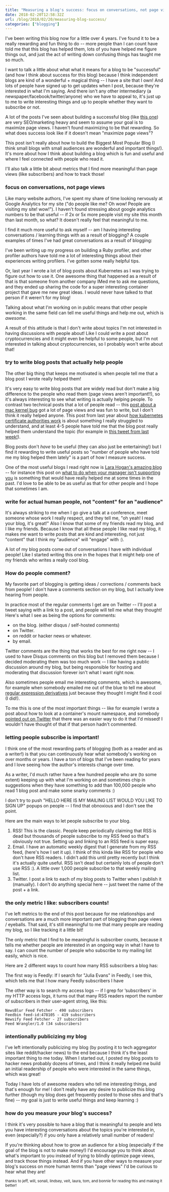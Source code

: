 ```yaml
---
title: "Measuring a blog's success: focus on conversations, not page views"
date: 2018-02-20T12:58:32Z 
url: /blog/2018/02/20/measuring-blog-success/
categories: ["blogging"]
---
```


I've been writing this blog now for a little over 4 years. I've found it to be a really rewarding
and fun thing to do -- more people than I can count have told me that this blog has helped them,
lots of you have helped me figure things out, and just the act of writing down confusing things has
taught me so much.

I want to talk a little about what what it means for a blog to be "successful" (and how I think
about success for this blog) because I think independent blogs are kind of a wonderful + magical
thing -- I have a site that I own! And lots of people have signed up to get updates when I post,
because they're interested in what I'm saying. And there isn't any other intermediary (a
newspaper/facebook/twitter/anyone) who we have to appeal to, it's just up to me to write interesting
things and up to people whether they want to subscribe or not.

A lot of the posts I've seen about building a successful blog (like [this one](http://andrewchen.co/how-to-start-a-professional-blog-10-tips-for-new-bloggers/)) are very
SEO/marketing heavy and seem to assume your goal is to maximize page views. I haven't found
maximizing to be that rewarding. So what does success look like if it doesn't mean "maximize page
views"?

This post isn't really about how to build the Biggest Most Popular Blog (I think small blogs with
small audiences are wonderful and important things!). It's more about how I think about building a
blog which is fun and useful and where I feel connected with people who read it.

I'll also talk a little bit about metrics that I find more meaningful than page views (like
subscribers) and how to track those!

### focus on conversations, not page views

Like many website authors, I've spent my share of time looking nervously at Google Analytics for my
site ("do people like me? Oh wow! People are visiting my site! wow!"). I haven't found stressing
about google analytics numbers to be that useful -- if 2x or 5x more people visit my site this month
than last month, so what? It doesn't really feel that meaningful to me.

I find it much more useful to ask myself -- am I having interesting conversations / learning things
with as a result of blogging? A couple examples of times I've had great conversations as a result of
blogging: 

I've been writing up my progress on building a Ruby profiler, and other profiler authors have told
me a lot of interesting things about their experiences writing profilers. I've gotten some really
helpful tips.

Or, last year I wrote a lot of blog posts about Kubernetes as I was trying to figure out how to use
it. One awesome thing that happened as a result of that is that someone from another company IMed me
to ask me questions, and they ended up sharing the code for a super interesting container project
that gave me new great ideas. I would never have talked to that person if it weren't for my blog!


Talking about what I'm working on in public means that other people working in the same field can
tell me useful things and help me out, which is *awesome*.


A result of this attitude is that I don't write about topics I'm not interested in having
discussions with people about! Like I could write a post about cryptocurrencies and it might even be
helpful to some people, but I'm not interested in talking about cryptocurrencies, so I probably
won't write about that!


### try to write blog posts that actually help people

The other big thing that keeps me motivated is when people tell me that a blog post I wrote really
helped them! 

It's very easy to write blog posts that are widely read but don't make a big difference to the
people who read them (page views aren't important!!), so it's always interesting to see what writing
is actually helping people. To contrast two technical posts that a lot of people read -- this [post about a mac kernel bug](https://jvns.ca/blog/2018/01/28/mac-freeze/) got a lot of page views and was
fun to write, but I don't think it really helped anyone. This post from last year about [how kubernetes certificate authorities work](https://jvns.ca/blog/2017/08/05/how-kubernetes-certificates-work/) is about something I really
struggled to understand, and at least 4-5 people have told me that the blog post really helped them
understand the topic (for example in [this tweet from last week!](https://twitter.com/whereistanya/status/964960367335133184)).

Blog posts don't *have* to be useful (they can also just be entertaining!) but I find it rewarding
to write useful posts so "number of people who have told me my blog helped them lately" is a part of
how I measure success.

One of the most useful blogs I read right now is [Lara Hogan's amazing blog](http://larahogan.me/blog/) -- for instance this post on [what to do when your manager isn't supporting you](http://larahogan.me/blog/manager-voltron/) is something that would have really
helped me at some times in the past. I'd love to be able to be as useful as that for other people and I hope that sometimes I am.

### write for actual human people, not "content" for an "audience"

It's always striking to me when I go give a talk at a conference, meet someone whose work I really
respect, and they tell me, "oh yeah! I read your blog, it's great!" Also I know that some of my
friends read my blog, and I like my friends. Because I know that all these people I like read my
blog, it makes me want to write posts that are kind and interesting, not just "content" that I think
my "audience" will "engage" with :). 

A lot of my blog posts come out of conversations I have with individual people! Like I started
writing this one in the hopes that it might help one of my friends who writes a really cool blog.

### How do people comment?

My favorite part of blogging is getting ideas / corrections / comments back from people! I don't
have a comments section on my blog, but I actually love hearing from people.

In practice most of the regular comments I get are on Twitter -- I'll post a tweet saying with a
link to a post, and people will tell me what they thought! Here's what I see as being the options
for comments:

* on the blog. (either disqus / self-hosted comments)
* on Twitter.
* on reddit or hacker news or whatever.
* by email.

Twitter comments are the thing that works the best for me right now -- I used to have Disqus
comments on this blog but I removed them because I decided moderating them was too much work -- I
like having a public discussion around my blog, but being responsible for hosting and moderating
that discussion forever isn't what I want right now.

Also sometimes people email me interesting comments, which is awesome, for example when somebody
emailed me out of the blue to tell me about [regular expression
derivatives](https://jvns.ca/blog/2016/04/24/how-regular-expressions-go-fast/) just because they
thought I might find it cool (I did!).

To me this is one of the most important things -- like for example I wrote a post about how to look
at a container's mount namespace, and somebody [pointed out on Twitter](https://twitter.com/PaulColomiets/status/957293110215704576) that there was an easier way to do it that I'd missed! I wouldn't have thought of that if that person hadn't commented.

### letting people subscribe is important!

I think one of the most rewarding parts of blogging (both as a reader and as a writer!) is that you
can continuously hear what somebody's working on over months or years. I have a ton of blogs that
I've been reading for years and I love seeing how the author's interests change over time.

As a writer, I'd much rather have a few hundred people who are (to some extent) keeping up with what
I'm working on and sometimes chip in suggestions when they have something to add than 100,000 people
who read 1 blog post and make some snarky comments :)

I don't try to push "HELLO HERE IS MY MAILING LIST WOULD YOU LIKE TO SIGN UP" popups on people -- I
find that obnoxious and I don't see the point.

Here are the main ways to let people subscribe to your blog.

1. RSS! This is the classic. People keep periodically claiming that RSS is dead but thousands of
people subscribe to my RSS feed so that's obviously not true. Setting up and linking to an RSS feed
is super easy.
2. Email. I have an automatic weekly digest that I generate from my RSS feed, (here's how I set it
up). I think of this kinda like RSS for people who don't have RSS readers. I didn't add this until
pretty recently but I think it's actually quite useful. RSS isn't dead but certainly lots of people
don't use RSS :). A little over 1,000 people subscribe to that weekly mailing list.
3. Twitter. I post a link to each of my blog posts to Twitter when I publish it (manually). I don't
do anything special here -- just tweet the name of the post + a link.

### the only metric I like: subscribers counts!

I've left metrics to the end of this post because for me relationships and conversations are a much
more important part of blogging than page views / eyeballs. That said, it's still meaningful to me
that many people are reading my blog, so I like tracking it a little bit!

The only metric that I find to be meaningful is subscriber counts, because it tells me whether
people are interested in an ongoing way in what I have to say. I can count the number of people who
subscribe to my mailing list easily, which is nice.

Here are 2 different ways to count how many RSS subscribers a blog has:

The first way is Feedly: If I search for "Julia Evans" in Feedly, I see this, which tells me that I
how many Feedly subscribers I have
  

The other way is to search my access logs -- if I grep for ‘subscribers' in my HTTP access logs, it
turns out that many RSS readers report the number of subscribers in their user-agent string, like
this:

```
NewsBlur Feed Fetcher - 490 subscribers
Feedbin feed-id:478105 - 419 subscribers
Newsify Feed Fetcher - 27 subscribers
Feed Wrangler/1.0 (34 subscribers)
```

### intentionally publicizing my blog

I've left intentionally publicizing my blog (by posting it to tech aggregator sites like
reddit/hacker news) to the end because I think it's the least important thing to me today. When I
started out, I posted my blog posts to hacker news probably dozens of times, and I think it really
helped me build an initial readership of people who were interested in the same things, which was
great!

Today I have lots of awesome readers who tell me interesting things, and that's enough for me! I
don't really have any desire to publicize this blog further (though my blog does get frequently
posted to those sites and that's fine) -- my goal is just to write useful things and keep learning
:)

### how do you measure _your_ blog's success?

I think it's very possible to have a blog that is meaningful to people and lets you have interesting
conversations about the topics you're interested in, even (especially?) if you only have a
relatively small number of readers!

If you're thinking about how to grow an audience for a blog (especially if the goal of the blog is
not to make money!) I'd encourage you to think about what's important to you instead of trying to
blindly optimize page views, and track those things instead. And if you have other ways to measure
your blog's success on more human terms than "page views" I'd be curious to hear what they are!

<small> thanks to jeff, will, sonali, lindsey, veit, laura, tom, and bonnie for reading this and
making it better! </small>
